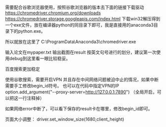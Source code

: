 需要配合谷歌浏览器使用，按照谷歌浏览器的版本去下面的链接下载驱动
https://chromedriver.chromium.org/downloads
https://chromedriver.storage.googleapis.com/index.html
下载win32解压得到一个exe文件，放在编译器python的同目录下即可，我是直接用的anaconda3目录下的python.exe。

所以就放在这里了 C:\ProgramData\Anaconda3\chromedriver.exe


输入论文在mypaper.txt
输出截图在result
按英文句号进行的划分，建议第一次使用debug到这里看一眼比较稳妥。

百度搜索更加稳定

使用谷歌搜索，需要开启VPN 并且存在中间网络问题被迫中止的情况，如果中断需要手工修改begin_id符号。
也可以在代码中指定VPN的IP option.add_argument("--proxy-server=http://127.0.0.1:7890") （全局开启，可以把这一行注释掉）

如果网络error中断了，可以看下保存的result卡在哪里，修改begin_id即可。

页面大小调整：
driver.set_window_size(1680,client_height)

